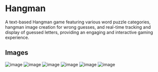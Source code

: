 # Hangman
A text-based Hangman game featuring various word puzzle categories, hangman image creation for
wrong guesses, and real-time tracking and display of guessed letters, providing an engaging and interactive gaming
experience.

<h2>Images</h2>

![image](https://github.com/user-attachments/assets/0f39d80e-0146-41b7-b6b2-b57529e127d6)
![image](https://github.com/user-attachments/assets/814a9a3e-7b42-4883-8980-e337bd7b6281)
![image](https://github.com/user-attachments/assets/2d55da5e-0f83-4d5f-aec1-080ed4ecdc3f)
![image](https://github.com/user-attachments/assets/3164aee6-9937-4f9a-ab15-c691ec554e9c)
![image](https://github.com/user-attachments/assets/2311b9e1-576c-4298-93ae-ce1e7f082be9)
![image](https://github.com/user-attachments/assets/59ab0c8f-b3ba-4d60-9538-d97a83978de1)








